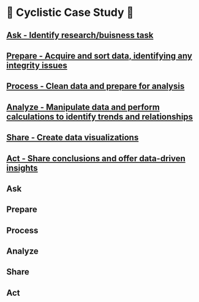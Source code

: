 # 🚴 Cyclistic Case Study 🚴

## [Ask - Identify research/buisness task](https://github.com/griffindeutsch/google_data_analytics_capstone/edit/main/cyclistic_case_study/cyclistic_case_study.md#ask)
## [Prepare - Acquire and sort data, identifying any integrity issues](https://github.com/griffindeutsch/google_data_analytics_capstone/edit/main/cyclistic_case_study/cyclistic_case_study.md#prepare)
## [Process - Clean data and prepare for analysis](https://github.com/griffindeutsch/google_data_analytics_capstone/edit/main/cyclistic_case_study/cyclistic_case_study.md#process)
## [Analyze - Manipulate data and perform calculations to identify trends and relationships](https://github.com/griffindeutsch/google_data_analytics_capstone/edit/main/cyclistic_case_study/cyclistic_case_study.md#analyze)
## [Share -  Create data visualizations](https://github.com/griffindeutsch/google_data_analytics_capstone/edit/main/cyclistic_case_study/cyclistic_case_study.md#share)
## [Act - Share conclusions and offer data-driven insights](https://github.com/griffindeutsch/google_data_analytics_capstone/edit/main/cyclistic_case_study/cyclistic_case_study.md#act)

## Ask

## Prepare

## Process

## Analyze

## Share

## Act











